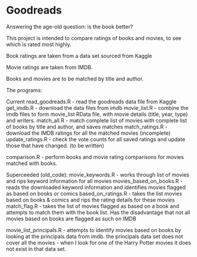# Goodreads
Answering the age-old question: is the book better?

This project is intended to compare ratings of books and movies, to see which is rated most highly.

Book ratings are taken from a data set sourced from Kaggle

Movie ratings are taken from IMDB.

Books and movies are to be matched by title and author.

The programs:

Current
read_goodreads.R - read the goodreads data file from Kaggle
get_imdb.R - download the data files from imdb
movie_list.R - combine the imdb files to form movie_list RData file, with movie details (title, year, type) and writers.
match_all.R  - match complete list of movies with complete list of books by title and author, and saves matches 
match_ratings.R - download the IMDB ratings for all the matched movies (incomplete)
update_ratings.R - check the vote counts for all saved ratings and update those that have changed. (to be written)

comparison.R - perform books and movie rating comparisons for movies matched with books.

Superceeded (old_code):
movie_keywords.R - works through list of movies and rips keyword information for all movies
movies_based_on_books.R - reads the downloaded keyword information and identifies movies flagged as based on books or comics
based_on_ratings.R - takes the list movies based on books & comics and rips the rating details for these movies
match_flag.R - takes the list of movies flagged as based on a book and attempts to match them with the book list.  Has the disadvantage that not all movies based on books are flagged as such on IMDB

movie_list_principals.R - attempts to identify movies based on books by looking at the principals data from imdb.
  the principals data set does not cover all the movies - when I look for one of the Harry Potter movies it does not exist in that data set.